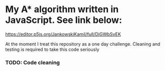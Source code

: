 # My A* algorithm written in JavaScript. See link below:

https://editor.p5js.org/JankowskiKamil/full/DiGWbSvEK


At the moment I treat this repository as a one day challenge. Cleaning and testing is required to take this code seriously

### TODO: Code cleaning
